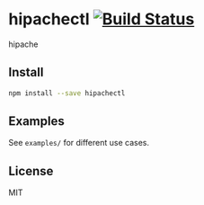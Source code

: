 # hipachectl [![Build Status](https://secure.travis-ci.org/trsouz/hipachectl.png?branch=master)](https://travis-ci.org/trsouz/hipachectl)

hipache

## Install

```bash
npm install --save hipachectl
```

## Examples

See `examples/` for different use cases.

## License

MIT
